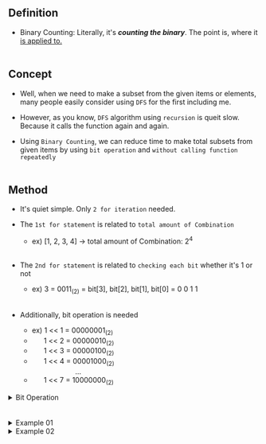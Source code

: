 ## Definition

- Binary Counting: Literally, it's ***counting the binary***. The point is, where it <u>is applied to.</u><br></br>
  

## Concept
- Well, when we need to make a subset from the given items or elements, many people easily consider using `DFS` for the first including me.

- However, as you know, `DFS` algorithm using `recursion` is queit slow. Because it calls the function again and again.

- Using `Binary Counting`, we can reduce time to make total subsets from given items by using `bit operation` and `without calling function repeatedly`
<br></br>

## Method
- It's quiet simple. Only `2 for iteration` needed.
- The `1st for statement` is related to `total amount of Combination`

    - ex) [1, 2, 3, 4] -> total amount of Combination: $2^{4}$ <br></br>
- The `2nd for statement` is related to `checking each bit` whether it's 1 or not
  - ex) $3$ = $0011_{(2)}$ = bit[3], bit[2], bit[1], bit[0] = 0 0 1 1<br></br>

- Additionally, bit operation is needed
  - ex) 1 << 1 = $00000001_{(2)}$
  - &nbsp;&nbsp;&nbsp;&nbsp;&nbsp;&nbsp;1 << 2 = $00000010_{(2)}$ 
  - &nbsp;&nbsp;&nbsp;&nbsp;&nbsp;&nbsp;1 << 3 = $00000100_{(2)}$ 
  - &nbsp;&nbsp;&nbsp;&nbsp;&nbsp;&nbsp;1 << 4 = $00001000_{(2)}$ 
      <br>&nbsp;&nbsp;&nbsp;&nbsp;&nbsp;&nbsp;&nbsp;&nbsp;&nbsp;&nbsp;&nbsp;&nbsp;&nbsp;&nbsp;&nbsp;&nbsp;&nbsp;&nbsp;&nbsp;&nbsp;&nbsp;&nbsp;... </br>
  - &nbsp;&nbsp;&nbsp;&nbsp;&nbsp;&nbsp;1 << 7 = $10000000_{(2)}$ 
<details>
<summary> Bit Operation</summary>

> Code 
```cpp
#include <iostream>
#include <bitset>
using namespace std;

int main(){

    for (int i = 0; i < 8; i++)
    {
        cout << bitset<8>(1 <<i) << ": ";
        cout << (1 << i) << '\n';
    }

    return 0;
}
```
> [output]<br>
> 00000001: 1 (1<<0)<br>
> 00000010: 2 (1<<1)<br>
> 00000100: 4 (1<<2)<br>
> 00001000: 8 (1<<3)<br>
> 00010000: 16 (1<<4)<br>
> 00100000: 32 (1<<5)<br>
> 01000000: 64 (1<<6)<br>
> 10000000: 128 (1<<7)<br>

</details>
<br></br>

<details><summary>Example 01</summary>

### [ Code ]
```cpp
#include <iostream>
#include <bitset>
using namespace std;

int main(){

    // try making combination from 4 items
    int cntItem = 4;
    for (int i = 0; i < (2 << (cntItem - 1)); i++)
    {
        // print i in the binary format with 4 digit
        cout << bitset<4>(i) << " : ";
        for (int bit = cntItem - 1; bit >= 0; bit--)
        {
            if (i & (1 << bit)) 
            {
                // print bit when its value is 1.
                cout << (bit) << ' ';
            }
        }
        cout << '\n';
    }

    return 0;
}
```

### [ Output ]
```
0000 : 
0001 : 0 
0010 : 1 
0011 : 1 0 
0100 : 2 
0101 : 2 0 
0110 : 2 1 
0111 : 2 1 0 
1000 : 3 
1001 : 3 0 
1010 : 3 1 
1011 : 3 1 0 
1100 : 3 2 
1101 : 3 2 0 
1110 : 3 2 1 
1111 : 3 2 1 0 
```
</details>


<details><summary>Example 02</summary>

### [ Code ]
```cpp
#include <iostream>
#include <bitset>
using namespace std;

int main(){

    // try making combination from 4 items
    int cntItem = 4;
    // idx : 0('e'), 1('r') ,2('i') ,3('f')
    char s[4] = {'e', 'r', 'i', 'f'};

    for (int i = 0; i < (2 << (cntItem - 1)); i++)
    {
        cout << bitset<4>(i) << " : ";
        for (int bit = cntItem - 1; bit >= 0; bit--)
        {
            if (i & (1 << bit)) 
            {
                // print bit when its value is 1.
                cout << s[bit] << ' ';
            }
        }
        cout << '\n';
    }

    return 0;
}
```

### [ Output ]
```
0000 : 
0001 : e 
0010 : r 
0011 : r e 
0100 : i 
0101 : i e 
0110 : i r 
0111 : i r e 
1000 : f 
1001 : f e 
1010 : f r 
1011 : f r e 
1100 : f i 
1101 : f i e 
1110 : f i r 
1111 : f i r e 
```
</details>